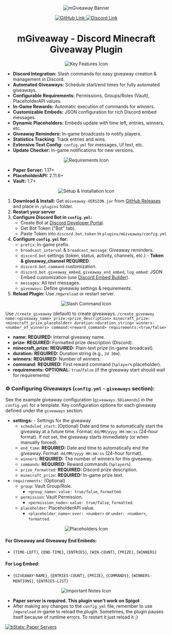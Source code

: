 <p align="center">
  <img src="https://i.imgur.com/r36XcWN.png" alt="mGiveaway Banner"/>
</p>

<p align="center">
  <a href="https://github.com/m-surowiec/mGiveaway">
    <img src="https://i.imgur.com/nblc47G.png" alt="GitHub Link"/>
  </a>
  <a href="https://discord.gg/MtFgx2jnYE">
    <img src="https://i.imgur.com/1jemm1e.png" alt="Discord Link"/>
  </a>
</p>

<h1 align="center">mGiveaway - Discord Minecraft Giveaway Plugin</h1>

<p align="center">
  <img src="https://i.imgur.com/zI6CWqZ.png" alt="Key Features Icon"/>
</p>

*   **Discord Integration:** Slash commands for easy giveaway creation & management in Discord.
*   **Automated Giveaways:** Schedule start/end times for fully automated giveaways.
*   **Configurable Requirements:** Permissions, Groups/Roles (Vault), PlaceholderAPI values.
*   **In-Game Rewards:** Automatic execution of commands for winners.
*   **Customizable Embeds:** JSON configuration for rich Discord embed messages.
*   **Dynamic Placeholders:** Embeds update with time left, entries, winners, etc.
*   **Giveaway Reminders:** In-game broadcasts to notify players.
*   **Statistics Tracking:** Track entries and wins.
*   **Extensive Text Config:**  `config.yml` for messages, UI text, etc.
*   **Update Checker:** In-game notifications for new versions.


<p align="center">
  <img src="https://i.imgur.com/feLp8Uj.png" alt="Requirements Icon"/>
</p>

*   **Paper Server:** 1.17+
*   **PlaceholderAPI:** 2.11.6+
*   **Vault:** 1.7+


<p align="center">
  <img src="https://i.imgur.com/zQFONmG.png" alt="Setup & Installation Icon"/>
</p>

1.  **Download & Install:** Get `mGiveaway-VERSION.jar` from [GitHub Releases](https://github.com/m-surowiec/mGiveaway/releases/latest) and place in `/plugins` folder.
2.  **Restart your server**
3.  **Configure Discord Bot in `config.yml`:**
    *   Create Bot at [Discord Developer Portal](https://discord.com/developers/applications).
    *   Get Bot Token ("Bot" tab).
    *   Paste Token into `discord.bot.token` in `plugins/mGiveaway/config.yml`
4.  **Configure `config.yml` for:**
    *   `prefix`: In-game prefix.
    *   `broadcast_interval` & `broadcast_message`: Giveaway reminders.
    *   `discord.bot` settings (token, status, activity, channels, etc.) - **Token & giveaway_channel REQUIRED**.
    *   `discord.bot.command` customization.
    *   `discord.bot.giveaway_embed`, `giveaway_end_embed`, `log_embed`: JSON Embed customization (use [Discord Embed Builder](https://glitchii.github.io/embedbuilder/)).
    *   `messages`: All text messages.
    *   `giveaways`: Define giveaway settings & requirements.
5.  **Reload Plugin:** Use `/mgwreload` or restart server.

<p align="center">
  <img src="https://i.imgur.com/mW79SAM.png" alt="Slash Command Icon"/>
</p>

Use `/create_giveaway` (default) to create giveaways. 
```/create_giveaway name:<giveaway_name> prize:<prize_description> minecraft_prize:<minecraft_prize_placeholder> duration:<duration_string> winners:<number_of_winners> command:<reward_command> requirements:<true/false>```

*   **name:** **REQUIRED:** Internal giveaway name.
*   **prize:** **REQUIRED:** Formatted prize description (Discord).
*   **minecraft_prize:** **REQUIRED:** Plain-text prize (in-game broadcast).
*   **duration:** **REQUIRED:** Duration string (e.g., `2d 30m`).
*   **winners:** **REQUIRED:** Number of winners.
*   **command:** **REQUIRED:** First reward command (`%player%` placeholder).
*   **requirements:** **OPTIONAL:** `true`/`false` (if the giveaway start should wait for requirements)


### ⚙️ Configuring Giveaways (`config.yml` - `giveaways` section):

See the example giveaway configuration (`giveaways.5Diamonds`) in the `config.yml` for a template. Key configuration options for each giveaway defined under the `giveaways` section:

*   **settings:** - Settings for the giveaway
    *   `scheduled_start`: (Optional) Date and time to automatically start the giveaway at a future time. Format: `dd/MM/yyyy HH:mm:ss` (24-hour format). If not set, the giveaway starts immediately (or when manually forced).
    *   `end_time`: **REQUIRED:** Date and time to automatically end the giveaway. Format: `dd/MM/yyyy HH:mm:ss` (24-hour format).
    *   `winners`: **REQUIRED:** The number of winners for this giveaway.
    *   `commands`: **REQUIRED:** Reward commands (`%player%`).
    *   `prize_formatted`: **REQUIRED:** Discord prize description.
    *   `minecraft_prize`: **REQUIRED:** In-game prize text.
*   `requirements:` (Optional)
    *   `group`: Vault Group/Role.
        *   `<group_name>`: `value: true/false`, `formatted`.
    *   `permission`: Vault Permission.
        *   `<permission_node>`: `value: true/false`, `formatted`.
    *   `placeholder`: PlaceholderAPI value.
        *   `<placeholder_name>`: `over: <number>` or `under: <number>`, `formatted`.

<p align="center">
  <img src="https://i.imgur.com/ncy99or.png" alt="Placeholders Icon"/>
</p>

#### For Giveaway and Giveaway End Embeds:
*   `{TIME-LEFT}`, `{END-TIME}`, `{ENTRIES}`, `{WIN-COUNT}`,
    `{PRIZE}`, `{WINNERS}`

#### For Log Embed:
*   `{GIVEAWAY-NAME}`, `{ENTRIES-COUNT}`, `{PRIZE}`, `{COMMANDS}`,
    `{WINNERS-MENTIONS}`, `{ENTRIES-LIST}`


<p align="center">
  <img src="https://i.imgur.com/Yum0oka.png" alt="Important Notes Icon"/>
</p>

*   **Paper server is required. This plugin won't work on Spigot**
*   After making any changes to the `config.yml` file, remember to use `/mgwreload` in-game to reload the plugin.
    Sometimes, the plugin pauses itself because of runtime errors. To restart it just reload it ;)


[![bStats: Paper Servers](https://bstats.org/signatures/bukkit/mGiveaway.svg)](https://bstats.org/plugin/bukkit/mGiveaway/24362)

